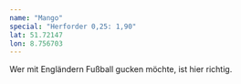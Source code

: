 ```yaml
---
name: "Mango"
special: "Herforder 0,25: 1,90"
lat: 51.72147
lon: 8.756703
---
```

Wer mit Engländern Fußball gucken möchte, ist hier richtig.
